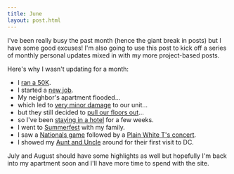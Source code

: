 ```yaml
---
title: June
layout: post.html
---
```


I've been really busy the past month (hence the giant break in posts)
but I have some good excuses\! I'm also going to use this post to kick
off a series of monthly personal updates mixed in with my more
project-based posts.

Here's why I wasn't updating for a month:

  - I [ran
    a 50K](https://dl.dropboxusercontent.com/u/27150206/20140607_061238.jpg).
  - I started a [new
    job](http://developmentseed.org/blog/2014/06/16/drew-joins-developmentseed/).
  - My neighbor's apartment flooded...
  - which led to [very minor
    damage](https://dl.dropboxusercontent.com/u/27150206/20140706_140212.jpg)
    to our unit...
  - but they still decided to [pull our floors
    out](https://dl.dropboxusercontent.com/u/27150206/20140708_182915.jpg)...
  - so I've been [staying in a
    hotel](https://dl.dropboxusercontent.com/u/27150206/20140706_143623.jpg)
    for a few weeks.
  - I went to
    [Summerfest](https://dl.dropboxusercontent.com/u/27150206/20140629_185413.jpg)
    with my family.
  - I saw a [Nationals
    game](https://dl.dropboxusercontent.com/u/27150206/20140605_181246.jpg)
    followed by a [Plain White T's
    concert](https://dl.dropboxusercontent.com/u/27150206/20140605_193149.jpg).
  - I showed my [Aunt and
    Uncle](https://dl.dropboxusercontent.com/u/27150206/IMG_0298.JPG)
    around for their first visit to DC.

July and August should have some highlights as well but hopefully I'm
back into my apartment soon and I'll have more time to spend with the
site.
